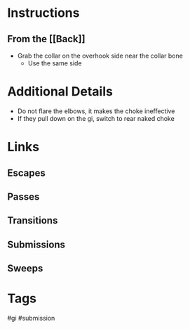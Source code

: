 # Instructions

## From the [[Back]]
- Grab the collar on the overhook side near the collar bone
	- Use the same side 

# Additional Details
- Do not flare the elbows, it makes the choke ineffective
- If they pull down on the gi, switch to rear naked choke

# Links

## Escapes

## Passes

## Transitions

## Submissions

## Sweeps

# Tags
#gi #submission 